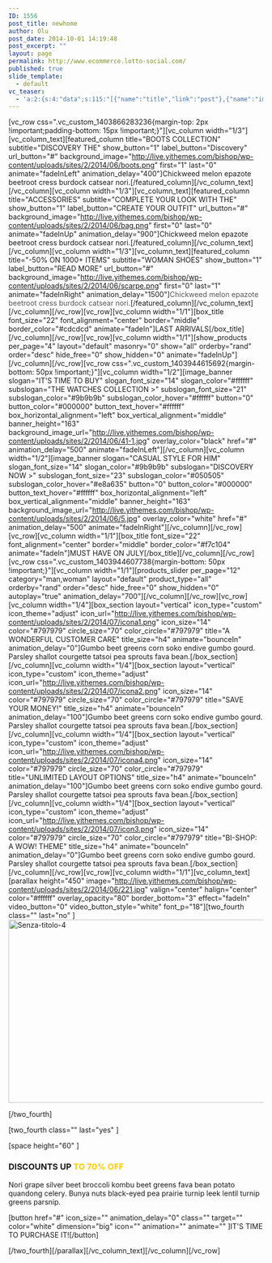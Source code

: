 ```yaml
---
ID: 1556
post_title: newhome
author: Olu
post_date: 2014-10-01 14:19:48
post_excerpt: ""
layout: page
permalink: http://www.ecommerce.lotto-social.com/
published: true
slide_template:
  - default
vc_teaser:
  - 'a:2:{s:4:"data";s:115:"[{"name":"title","link":"post"},{"name":"image","image":"featured","link":"none"},{"name":"text","mode":"excerpt"}]";s:7:"bgcolor";s:0:"";}'
---
```

[vc_row css=".vc_custom_1403866283236{margin-top: 2px !important;padding-bottom: 15px !important;}"][vc_column width="1/3"][vc_column_text][featured_column title="BOOTS COLLECTION" subtitle="DISCOVERY THE" show_button="1" label_button="Discovery" url_button="#" background_image="http://live.yithemes.com/bishop/wp-content/uploads/sites/2/2014/06/boots.png" first="1" last="0" animate="fadeInLeft" animation_delay="400"]Chickweed melon epazote beetroot cress burdock catsear nori.[/featured_column][/vc_column_text][/vc_column][vc_column width="1/3"][vc_column_text][featured_column title="ACCESSORIES" subtitle="COMPLETE YOUR LOOK WITH THE" show_button="1" label_button="CREATE YOUR OUTFIT" url_button="#" background_image="http://live.yithemes.com/bishop/wp-content/uploads/sites/2/2014/06/bag.png" first="0" last="0" animate="fadeInUp" animation_delay="900"]Chickweed melon epazote beetroot cress burdock catsear nori.[/featured_column][/vc_column_text][/vc_column][vc_column width="1/3"][vc_column_text][featured_column title="-50% ON 1000+ ITEMS" subtitle="WOMAN SHOES" show_button="1" label_button="READ MORE" url_button="#" background_image="http://live.yithemes.com/bishop/wp-content/uploads/sites/2/2014/06/scarpe.png" first="0" last="1" animate="fadeInRight" animation_delay="1500"]<span style="color: #555555;">Chickweed melon epazote beetroot cress burdock catsear nori.</span>[/featured_column][/vc_column_text][/vc_column][/vc_row][vc_row][vc_column width="1/1"][box_title font_size="22" font_alignment="center" border="middle" border_color="#cdcdcd" animate="fadeIn"]LAST ARRIVALS[/box_title][/vc_column][/vc_row][vc_row][vc_column width="1/1"][show_products per_page="4" layout="default" masonry="0" show="all" orderby="rand" order="desc" hide_free="0" show_hidden="0" animate="fadeInUp"][/vc_column][/vc_row][vc_row css=".vc_custom_1403944615692{margin-bottom: 50px !important;}"][vc_column width="1/2"][image_banner slogan="IT'S TIME TO BUY" slogan_font_size="14" slogan_color="#ffffff" subslogan="THE WATCHES COLLECTION &gt;" subslogan_font_size="21" subslogan_color="#9b9b9b" subslogan_color_hover="#ffffff" button="0" button_color="#000000" button_text_hover="#ffffff" box_horizontal_alignment="left" box_vertical_alignment="middle" banner_height="163" background_image_url="http://live.yithemes.com/bishop/wp-content/uploads/sites/2/2014/06/41-1.jpg" overlay_color="black" href="#" animation_delay="500" animate="fadeInLeft"][/vc_column][vc_column width="1/2"][image_banner slogan="CASUAL STYLE FOR HIM" slogan_font_size="14" slogan_color="#9b9b9b" subslogan="DISCOVERY NOW &gt;" subslogan_font_size="23" subslogan_color="#050505" subslogan_color_hover="#e8a635" button="0" button_color="#000000" button_text_hover="#ffffff" box_horizontal_alignment="left" box_vertical_alignment="middle" banner_height="163" background_image_url="http://live.yithemes.com/bishop/wp-content/uploads/sites/2/2014/06/5.jpg" overlay_color="white" href="#" animation_delay="500" animate="fadeInRight"][/vc_column][/vc_row][vc_row][vc_column width="1/1"][box_title font_size="22" font_alignment="center" border="middle" border_color="#f7c104" animate="fadeIn"]MUST HAVE ON JULY[/box_title][/vc_column][/vc_row][vc_row css=".vc_custom_1403944607738{margin-bottom: 50px !important;}"][vc_column width="1/1"][products_slider per_page="12" category="man,woman" layout="default" product_type="all" orderby="rand" order="desc" hide_free="0" show_hidden="0" autoplay="true" animation_delay="700"][/vc_column][/vc_row][vc_row][vc_column width="1/4"][box_section layout="vertical" icon_type="custom" icon_theme="adjust" icon_url="http://live.yithemes.com/bishop/wp-content/uploads/sites/2/2014/07/icona1.png" icon_size="14" color="#797979" circle_size="70" color_circle="#797979" title="A WONDERFUL CUSTOMER CARE" title_size="h4" animate="bounceIn" animation_delay="0"]Gumbo beet greens corn soko endive gumbo gourd. Parsley shallot courgette tatsoi pea sprouts fava bean.[/box_section][/vc_column][vc_column width="1/4"][box_section layout="vertical" icon_type="custom" icon_theme="adjust" icon_url="http://live.yithemes.com/bishop/wp-content/uploads/sites/2/2014/07/icona2.png" icon_size="14" color="#797979" circle_size="70" color_circle="#797979" title="SAVE YOUR MONEY!" title_size="h4" animate="bounceIn" animation_delay="100"]Gumbo beet greens corn soko endive gumbo gourd. Parsley shallot courgette tatsoi pea sprouts fava bean.[/box_section][/vc_column][vc_column width="1/4"][box_section layout="vertical" icon_type="custom" icon_theme="adjust" icon_url="http://live.yithemes.com/bishop/wp-content/uploads/sites/2/2014/07/icona4.png" icon_size="14" color="#797979" circle_size="70" color_circle="#797979" title="UNLIMITED LAYOUT OPTIONS" title_size="h4" animate="bounceIn" animation_delay="100"]Gumbo beet greens corn soko endive gumbo gourd. Parsley shallot courgette tatsoi pea sprouts fava bean.[/box_section][/vc_column][vc_column width="1/4"][box_section layout="vertical" icon_type="custom" icon_theme="adjust" icon_url="http://live.yithemes.com/bishop/wp-content/uploads/sites/2/2014/07/icon3.png" icon_size="14" color="#797979" circle_size="70" color_circle="#797979" title="BI-SHOP: A WOW! THEME" title_size="h4" animate="bounceIn" animation_delay="0"]Gumbo beet greens corn soko endive gumbo gourd. Parsley shallot courgette tatsoi pea sprouts fava bean.[/box_section][/vc_column][/vc_row][vc_row][vc_column width="1/1"][vc_column_text][parallax height="450" image="http://live.yithemes.com/bishop/wp-content/uploads/sites/2/2014/06/221.jpg" valign="center" halign="center" color="#ffffff" overlay_opacity="80" border_bottom="3" effect="fadeIn" video_button="0" video_button_style="white" font_p="18"][two_fourth class="" last="no" ]
<img class="img-responsive alignnone wp-image-1411 size-full" src="http://live.yithemes.com/bishop/wp-content/uploads/sites/2/2014/06/Senza-titolo-4.png" alt="Senza-titolo-4" width="517" height="361" />

[/two_fourth]

[two_fourth class="" last="yes" ]

[space height="60" ]
<h3>DISCOUNTS UP <span style="color: #ffcc00;">TO 70% OFF</span></h3>
Nori grape silver beet broccoli kombu beet greens fava bean potato quandong celery. Bunya nuts black-eyed pea prairie turnip leek lentil turnip greens parsnip.

[button href="#" icon_size="" animation_delay="0" class="" target="" color="white" dimension="big" icon="" animation="" animate="" ]IT'S TIME TO PURCHASE IT![/button]

[/two_fourth][/parallax][/vc_column_text][/vc_column][/vc_row]